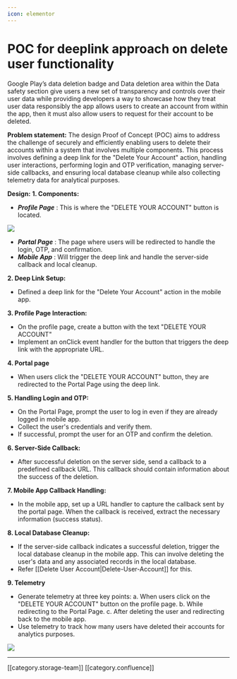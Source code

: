 ```yaml
---
icon: elementor
---
```


# POC for deeplink approach on delete user functionality

Google Play’s data deletion badge and Data deletion area within the Data safety section give users a new set of transparency and controls over their user data while providing developers a way to showcase how they treat user data responsibly the app allows users to create an account from within the app, then it must also allow users to request for their account to be deleted.

**Problem statement:** The design Proof of Concept (POC) aims to address the challenge of securely and efficiently enabling users to delete their accounts within a system that involves multiple components. This process involves defining a deep link for the "Delete Your Account" action, handling user interactions, performing login and OTP verification, managing server-side callbacks, and ensuring local database cleanup while also collecting telemetry data for analytical purposes.

**Design:** **1. Components:**

* _**Profile Page**_ : This is where the "DELETE YOUR ACCOUNT" button is located.

![](../../../../../.gitbook/assets/ksnip\_20231030-124728.png)

* _**Portal Page**_ : The page where users will be redirected to handle the login, OTP, and confirmation.
* _**Mobile App**_ : Will trigger the deep link and handle the server-side callback and local cleanup.

**2. Deep Link Setup:**

* Defined a deep link for the "Delete Your Account" action in the mobile app.

**3. Profile Page Interaction:**

* On the profile page, create a button with the text "DELETE YOUR ACCOUNT"
* Implement an onClick event handler for the button that triggers the deep link with the appropriate URL.

**4. Portal page**

* When users click the "DELETE YOUR ACCOUNT" button, they are redirected to the Portal Page using the deep link.

**5. Handling Login and OTP:**

* On the Portal Page, prompt the user to log in even if they are already logged in mobile app.
* Collect the user's credentials and verify them.
* If successful, prompt the user for an OTP and confirm the deletion.

**6. Server-Side Callback:**

* After successful deletion on the server side, send a callback to a predefined callback URL. This callback should contain information about the success of the deletion.

**7. Mobile App Callback Handling:**

* In the mobile app, set up a URL handler to capture the callback sent by the portal page. When the callback is received, extract the necessary information (success status).

**8. Local Database Cleanup:**

* If the server-side callback indicates a successful deletion, trigger the local database cleanup in the mobile app. This can involve deleting the user's data and any associated records in the local database.
* Refer \[\[Delete User Account|Delete-User-Account]] for this.

**9. Telemetry**

* Generate telemetry at three key points: a. When users click on the "DELETE YOUR ACCOUNT" button on the profile page. b. While redirecting to the Portal Page. c. After deleting the user and redirecting back to the mobile app.
* Use telemetry to track how many users have deleted their accounts for analytics purposes.

![](../../../../../.gitbook/assets/ksnip\_20231102-102351.png)

***

\[\[category.storage-team]] \[\[category.confluence]]
